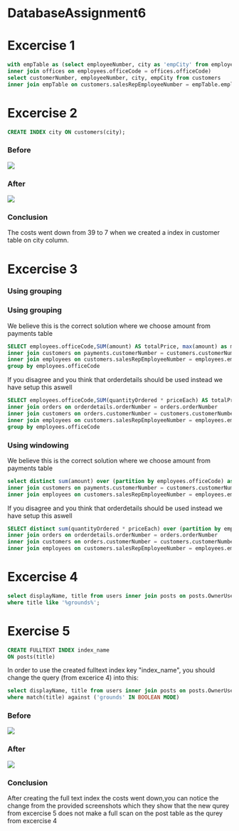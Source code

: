 # DatabaseAssignment6

<h1>Excercise 1</h1>

```sql
with empTable as (select employeeNumber, city as 'empCity' from employees 
inner join offices on employees.officeCode = offices.officeCode) 
select customerNumber, employeeNumber, city, empCity from customers 
inner join empTable on customers.salesRepEmployeeNumber = empTable.employeeNumber where city = empCity;
```
<h1>Excercise 2</h1> 

```sql
CREATE INDEX city ON customers(city);
```
<h3>Before</h3>

<img src="https://github.com/Hallur20/DatabaseAssignment6/blob/master/before_indexes_ex1.png"/>

<h3>After</h3>

<img src="https://github.com/Hallur20/DatabaseAssignment6/blob/master/after_indexes_ex2.png"/>

<h3>Conclusion</h3>

The costs went down from 39 to 7 when we created a index in customer table on city column.

<h1>Excercise 3</h1>

<h3>Using grouping</h3>

<h3>Using grouping</h3>

<p>We believe this is the correct solution where we choose amount from payments table</p>

```sql
SELECT employees.officeCode,SUM(amount) AS totalPrice, max(amount) as maxPrice from payments 
inner join customers on payments.customerNumber = customers.customerNumber 
inner join employees on customers.salesRepEmployeeNumber = employees.employeeNumber
group by employees.officeCode
```

<p>If you disagree and you think that orderdetails should be used instead we have setup this aswell</p>


```sql
SELECT employees.officeCode,SUM(quantityOrdered * priceEach) AS totalPrice, max((quantityOrdered * priceEach)) as maxPrice from orderdetails 
inner join orders on orderdetails.orderNumber = orders.orderNumber
inner join customers on orders.customerNumber = customers.customerNumber
inner join employees on customers.salesRepEmployeeNumber = employees.employeeNumber
group by employees.officeCode
```

<h3>Using windowing</h3>

<p>We believe this is the correct solution where we choose amount from payments table</p>

```sql
select distinct sum(amount) over (partition by employees.officeCode) as 'total sold', officeCode, max(amount) over (partition by employees.officeCode) as 'maximum payment' from payments 
inner join customers on payments.customerNumber = customers.customerNumber 
inner join employees on customers.salesRepEmployeeNumber = employees.employeeNumber;
```
<p>If you disagree and you think that orderdetails should be used instead we have setup this aswell</p>

```sql
SELECT distinct sum(quantityOrdered * priceEach) over (partition by employees.officeCode) as 'total sold', officeCode, max(quantityOrdered * priceEach) over (partition by employees.officeCode) as 'maximum payment' from orderdetails 
inner join orders on orderdetails.orderNumber = orders.orderNumber
inner join customers on orders.customerNumber = customers.customerNumber
inner join employees on customers.salesRepEmployeeNumber = employees.employeeNumber
```

<h1>Excercise 4</h1>

```sql
select displayName, title from users inner join posts on posts.OwnerUserId = users.id 
where title like '%grounds%';
```

<h1>Exercise 5</h1>

```sql
CREATE FULLTEXT INDEX index_name
ON posts(title)
```

<p>In order to use the created fulltext index key "index_name", you should change the query
  (from excerice 4) into this:</p>

```sql
select displayName, title from users inner join posts on posts.OwnerUserId = users.id 
where match(title) against ('grounds' IN BOOLEAN MODE)
```
<h3>Before</h3>

<img src="https://github.com/Hallur20/DatabaseAssignment6/blob/master/ex4_before.PNG"/>

<h3>After</h3>

<img src="https://github.com/Hallur20/DatabaseAssignment6/blob/master/ex4_after.png"/>

<h3>Conclusion</h3>

After creating the full text index the costs went down,you can notice the change from the provided screenshots which they show that the new qurey from excercise 5 does not make a full scan on the post table as the qurey from excercise 4


